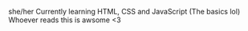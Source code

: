 she/her
Currently learning HTML, CSS and JavaScript (The basics lol)
Whoever reads this is awsome <3

